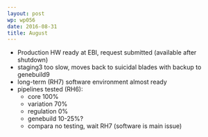 ```yaml
---
layout: post
wp: wp056
date: 2016-08-31
title: August
---
```


- Production HW ready at EBI, request submitted (available after shutdown)
- staging3 too slow, moves back to suicidal blades with backup to genebuild9
- long-term (RH7) software environment almost ready
- pipelines tested (RH6):
  - core 100%
  - variation 70%
  - regulation 0%
  - genebuild 10-25%?
  - compara no testing, wait RH7 (software is main issue)


